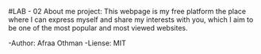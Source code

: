 #LAB - 02
About me project:
This webpage is my free platform the place where I can express myself and share my interests with you, which I aim to be one of the most popular and most viewed websites.

-Author: Afraa Othman
-Liense: MIT